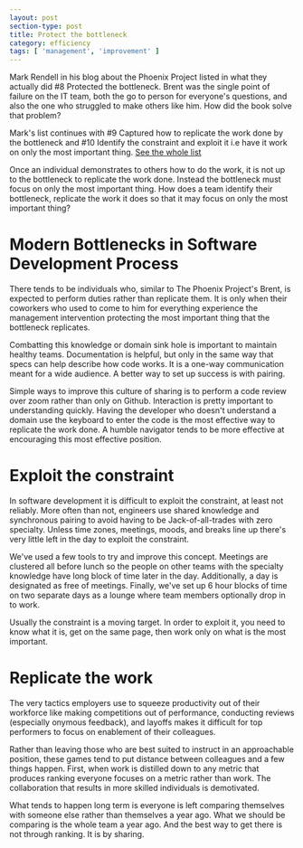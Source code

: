 ```yaml
---
layout: post
section-type: post
title: Protect the bottleneck
category: efficiency
tags: [ 'management', 'improvement' ]
---
```


Mark Rendell in his blog about the Phoenix Project listed in what they actually
did #8 Protected the bottleneck.  Brent was the single point of failure on the
IT team, both the go to person for everyone's questions, and also the one who
struggled to make others like him.  How did the book solve that problem?

Mark's list continues with #9 Captured how to replicate the work done by the
bottleneck and #10 Identify the constraint and exploit it i.e have it work on
only the most important thing.  [See the whole list](https://markosrendell.wordpress.com/2019/10/03/what-they-actually-did-in-the-phoenix-project-and-will-it-work-for-you/)

Once an individual demonstrates to others how to do the work, it is not up to
the bottleneck to replicate the work done.  Instead the bottleneck must focus on
only the most important thing.  How does a team identify their bottleneck,
replicate the work it does so that it may focus on only the most important thing?

# Modern Bottlenecks in Software Development Process

There tends to be individuals who, similar to The Phoenix Project's Brent, is
expected to perform duties rather than replicate them.  It is only when their
coworkers who used to come to him for everything experience the management
intervention protecting the most important thing that the bottleneck replicates.

Combatting this knowledge or domain sink hole is important to maintain healthy
teams.  Documentation is helpful, but only in the same way that specs can help
describe how code works.  It is a one-way communication meant for a wide audience.
A better way to set up success is with pairing.

Simple ways to improve this culture of sharing is to perform a code review over
zoom rather than only on Github.  Interaction is pretty important to understanding
quickly.  Having the developer who doesn't understand a domain use the keyboard
to enter the code is the most effective way to replicate the work done.  A humble
navigator tends to be more effective at encouraging this most effective position.

# Exploit the constraint

In software development it is difficult to exploit the constraint, at least
not reliably.  More often than not, engineers use shared knowledge and synchronous
pairing to avoid having to be Jack-of-all-trades with zero specialty.  Unless
time zones, meetings, moods, and breaks line up there's very little left in the
day to exploit the constraint.

We've used a few tools to try and improve this concept.  Meetings are clustered
all before lunch so the people on other teams with the specialty knowledge have
long block of time later in the day.  Additionally, a day is designated as free
of meetings.  Finally, we've set up 6 hour blocks of time on two separate days
as a lounge where team members optionally drop in to work.

Usually the constraint is a moving target.  In order to exploit it, you need to
know what it is, get on the same page, then work only on what is the most
important.

# Replicate the work

The very tactics employers use to squeeze productivity out of their workforce
like making competitions out of performance, conducting reviews (especially
onymous feedback), and layoffs makes it difficult for top performers to focus on
enablement of their colleagues.

Rather than leaving those who are best suited to instruct in an approachable
position, these games tend to put distance between colleagues and a few things
happen.  First, when work is distilled down to any metric that produces ranking
everyone focuses on a metric rather than work.  The collaboration that results
in more skilled individuals is demotivated.

What tends to happen long term is everyone is left comparing themselves with
someone else rather than themselves a year ago.  What we should be comparing is
the whole team a year ago.  And the best way to get there is not through
ranking.  It is by sharing.
